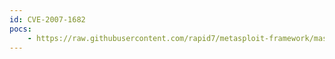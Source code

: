 ```yaml
---
id: CVE-2007-1682
pocs:
    - https://raw.githubusercontent.com/rapid7/metasploit-framework/master/modules/exploits/windows/browser/softartisans_getdrivename.rb
---
```

